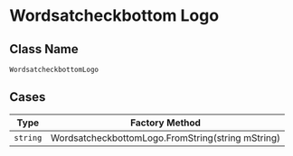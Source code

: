 
# Wordsatcheckbottom Logo

## Class Name

`WordsatcheckbottomLogo`

## Cases

| Type | Factory Method |
|  --- | --- |
| `string` | WordsatcheckbottomLogo.FromString(string mString) |

